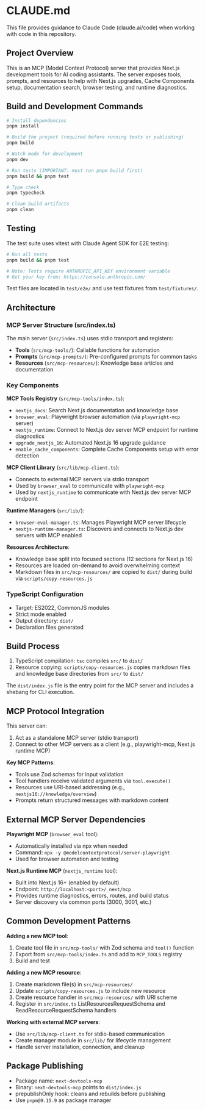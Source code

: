 # CLAUDE.md

This file provides guidance to Claude Code (claude.ai/code) when working with code in this repository.

## Project Overview

This is an MCP (Model Context Protocol) server that provides Next.js development tools for AI coding assistants. The server exposes tools, prompts, and resources to help with Next.js upgrades, Cache Components setup, documentation search, browser testing, and runtime diagnostics.

## Build and Development Commands

```bash
# Install dependencies
pnpm install

# Build the project (required before running tests or publishing)
pnpm build

# Watch mode for development
pnpm dev

# Run tests (IMPORTANT: must run pnpm build first)
pnpm build && pnpm test

# Type check
pnpm typecheck

# Clean build artifacts
pnpm clean
```

## Testing

The test suite uses vitest with Claude Agent SDK for E2E testing:

```bash
# Run all tests
pnpm build && pnpm test

# Note: Tests require ANTHROPIC_API_KEY environment variable
# Get your key from: https://console.anthropic.com/
```

Test files are located in `test/e2e/` and use test fixtures from `test/fixtures/`.

## Architecture

### MCP Server Structure (src/index.ts)

The main server (`src/index.ts`) uses stdio transport and registers:
- **Tools** (`src/mcp-tools/`): Callable functions for automation
- **Prompts** (`src/mcp-prompts/`): Pre-configured prompts for common tasks
- **Resources** (`src/mcp-resources/`): Knowledge base articles and documentation

### Key Components

**MCP Tools Registry** (`src/mcp-tools/index.ts`):
- `nextjs_docs`: Search Next.js documentation and knowledge base
- `browser_eval`: Playwright browser automation (via `playwright-mcp` server)
- `nextjs_runtime`: Connect to Next.js dev server MCP endpoint for runtime diagnostics
- `upgrade_nextjs_16`: Automated Next.js 16 upgrade guidance
- `enable_cache_components`: Complete Cache Components setup with error detection

**MCP Client Library** (`src/lib/mcp-client.ts`):
- Connects to external MCP servers via stdio transport
- Used by `browser_eval` to communicate with `playwright-mcp`
- Used by `nextjs_runtime` to communicate with Next.js dev server MCP endpoint

**Runtime Managers** (`src/lib/`):
- `browser-eval-manager.ts`: Manages Playwright MCP server lifecycle
- `nextjs-runtime-manager.ts`: Discovers and connects to Next.js dev servers with MCP enabled

**Resources Architecture**:
- Knowledge base split into focused sections (12 sections for Next.js 16)
- Resources are loaded on-demand to avoid overwhelming context
- Markdown files in `src/mcp-resources/` are copied to `dist/` during build via `scripts/copy-resources.js`

### TypeScript Configuration

- Target: ES2022, CommonJS modules
- Strict mode enabled
- Output directory: `dist/`
- Declaration files generated

## Build Process

1. TypeScript compilation: `tsc` compiles `src/` to `dist/`
2. Resource copying: `scripts/copy-resources.js` copies markdown files and knowledge base directories from `src/` to `dist/`

The `dist/index.js` file is the entry point for the MCP server and includes a shebang for CLI execution.

## MCP Protocol Integration

This server can:
1. Act as a standalone MCP server (stdio transport)
2. Connect to other MCP servers as a client (e.g., playwright-mcp, Next.js runtime MCP)

**Key MCP Patterns**:
- Tools use Zod schemas for input validation
- Tool handlers receive validated arguments via `tool.execute()`
- Resources use URI-based addressing (e.g., `nextjs16://knowledge/overview`)
- Prompts return structured messages with markdown content

## External MCP Server Dependencies

**Playwright MCP** (`browser_eval` tool):
- Automatically installed via npx when needed
- Command: `npx -y @modelcontextprotocol/server-playwright`
- Used for browser automation and testing

**Next.js Runtime MCP** (`nextjs_runtime` tool):
- Built into Next.js 16+ (enabled by default)
- Endpoint: `http://localhost:<port>/_next/mcp`
- Provides runtime diagnostics, errors, routes, and build status
- Server discovery via common ports (3000, 3001, etc.)

## Common Development Patterns

**Adding a new MCP tool**:
1. Create tool file in `src/mcp-tools/` with Zod schema and `tool()` function
2. Export from `src/mcp-tools/index.ts` and add to `MCP_TOOLS` registry
3. Build and test

**Adding a new MCP resource**:
1. Create markdown file(s) in `src/mcp-resources/`
2. Update `scripts/copy-resources.js` to include new resource
3. Create resource handler in `src/mcp-resources/` with URI scheme
4. Register in `src/index.ts` ListResourcesRequestSchema and ReadResourceRequestSchema handlers

**Working with external MCP servers**:
- Use `src/lib/mcp-client.ts` for stdio-based communication
- Create manager module in `src/lib/` for lifecycle management
- Handle server installation, connection, and cleanup

## Package Publishing

- Package name: `next-devtools-mcp`
- Binary: `next-devtools-mcp` points to `dist/index.js`
- prepublishOnly hook: cleans and rebuilds before publishing
- Use `pnpm@9.15.9` as package manager
